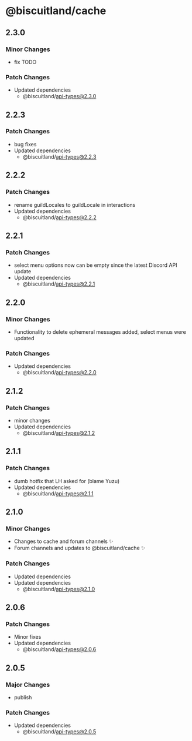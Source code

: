 # @biscuitland/cache

## 2.3.0

### Minor Changes

- fix TODO

### Patch Changes

- Updated dependencies
  - @biscuitland/api-types@2.3.0

## 2.2.3

### Patch Changes

- bug fixes
- Updated dependencies
  - @biscuitland/api-types@2.2.3

## 2.2.2

### Patch Changes

- rename guildLocales to guildLocale in interactions
- Updated dependencies
  - @biscuitland/api-types@2.2.2

## 2.2.1

### Patch Changes

- select menu options now can be empty since the latest Discord API update
- Updated dependencies
  - @biscuitland/api-types@2.2.1

## 2.2.0

### Minor Changes

- Functionality to delete ephemeral messages added, select menus were updated

### Patch Changes

- Updated dependencies
  - @biscuitland/api-types@2.2.0

## 2.1.2

### Patch Changes

- minor changes
- Updated dependencies
  - @biscuitland/api-types@2.1.2

## 2.1.1

### Patch Changes

- dumb hotfix that LH asked for (blame Yuzu)
- Updated dependencies
  - @biscuitland/api-types@2.1.1

## 2.1.0

### Minor Changes

- Changes to cache and forum channels ✨
- Forum channels and updates to @biscuitland/cache ✨

### Patch Changes

- Updated dependencies
- Updated dependencies
  - @biscuitland/api-types@2.1.0

## 2.0.6

### Patch Changes

- Minor fixes
- Updated dependencies
  - @biscuitland/api-types@2.0.6

## 2.0.5

### Major Changes

- publish

### Patch Changes

- Updated dependencies
  - @biscuitland/api-types@2.0.5
